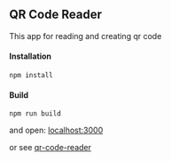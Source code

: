 ## QR Code Reader

This app for reading and creating qr code

#### Installation

```
npm install
```
#### Build
```
npm run build
```
and open: [localhost:3000](http://localhost:3000)

or see [qr-code-reader](https://ls-qr-code-reader.herokuapp.com/)